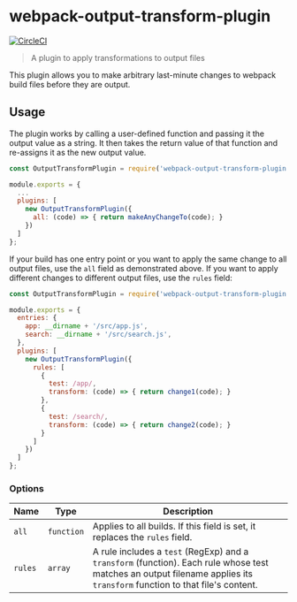 # webpack-output-transform-plugin
[![CircleCI](https://circleci.com/gh/davidwoodsandersen/webpack-output-transform-plugin.svg?style=shield)](https://circleci.com/gh/davidwoodsandersen/webpack-output-transform-plugin)

> A plugin to apply transformations to output files

This plugin allows you to make arbitrary last-minute changes to webpack build files before they are output.

## Usage

The plugin works by calling a user-defined function and passing it the output value as a string. It then takes the return value of that function and re-assigns it as the new output value.

```javascript
const OutputTransformPlugin = require('webpack-output-transform-plugin');

module.exports = {
  ...
  plugins: [
    new OutputTransformPlugin({
      all: (code) => { return makeAnyChangeTo(code); }
    })
  ]
};
```

If your build has one entry point or you want to apply the same change to all output files, use the `all` field as demonstrated above. If you want to apply different changes to different output files, use the `rules` field:

```javascript
const OutputTransformPlugin = require('webpack-output-transform-plugin');

module.exports = {
  entries: {
    app: __dirname + '/src/app.js',
    search: __dirname + '/src/search.js',
  },
  plugins: [
    new OutputTransformPlugin({
      rules: [
        {
          test: /app/,
          transform: (code) => { return change1(code); }
        },
        {
          test: /search/,
          transform: (code) => { return change2(code); }
        }
      ]
    })
  ]
};
```

### Options

|Name|Type|Description|
|----|----|-----------|
|`all`|`function`|Applies to all builds. If this field is set, it replaces the `rules` field.|
|`rules`|`array`|A rule includes a `test` (RegExp) and a `transform` (function). Each rule whose test matches an output filename applies its `transform` function to that file's content.|
